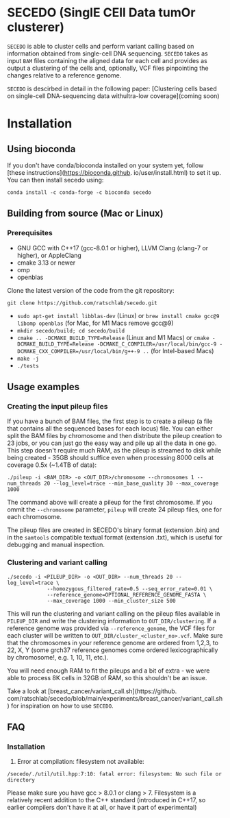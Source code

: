 # SECEDO (SinglE CEll Data tumOr clusterer)
`SECEDO` is able to cluster cells and perform variant calling based on information obtained from single-cell DNA 
sequencing. `SECEDO` takes as input `BAM` files containing the aligned data for each cell and provides as output a 
clustering of the cells and, optionally, VCF files pinpointing the changes relative to a reference genome.

`SECEDO` is descirbed in detail in the following paper: [Clustering cells based on single-cell DNA-sequencing data 
withultra-low coverage](coming soon)

# Installation
## Using bioconda
If you don't have conda/bioconda installed on your system yet, follow [these instructions](https://bioconda.github.
io/user/install.html) to set it up. You can then install secedo using:
```console
conda install -c conda-forge -c bioconda secedo
```
## Building from source (Mac or Linux)
### Prerequisites
* GNU GCC with C++17 (gcc-8.0.1 or higher), LLVM Clang (clang-7 or higher), or AppleClang
* cmake 3.13 or newer
* omp
* openblas

Clone the latest version of the code from the git repository:
```console
git clone https://github.com/ratschlab/secedo.git
```
* `sudo apt-get install libblas-dev` (Linux) or `brew install cmake gcc@9 libomp openblas` (for Mac, for M1 Macs remove gcc@9)
* `mkdir secedo/build; cd secedo/build` 
* `cmake .. -DCMAKE_BUILD_TYPE=Release` (Linux and M1 Macs) or `cmake -DCMAKE_BUILD_TYPE=Release -DCMAKE_C_COMPILER=/usr/local/bin/gcc-9 -DCMAKE_CXX_COMPILER=/usr/local/bin/g++-9 ..` (for Intel-based Macs)
* `make -j`
* `./tests`

## Usage examples
### Creating the input pileup files
If you have a bunch of BAM files, the first step is to create a pileup (a file that contains all the sequenced bases for each locus) file. You can either split the BAM files by chromosome and then distribute the pileup creation to 23 jobs, or you can just go the easy way and pile up all the data in one go. This step doesn't require much RAM, as the pileup is streamed to disk while being created - 35GB should suffice even when processing 8000 cells at coverage 0.5x (~1.4TB of data):
```
./pileup -i <BAM_DIR> -o <OUT_DIR>/chromosome --chromosomes 1 --num_threads 20 --log_level=trace --min_base_quality 30 --max_coverage 1000
```
The command above will create a pileup for the first chromosome. If you ommit the `--chromosome` parameter, `pileup` will create 24 pileup files, one for each chromosome.

The pileup files are created in SECEDO's binary format (extension .bin) and in the `samtools` compatible textual format 
(extension .txt), which is useful for debugging and manual inspection.

### Clustering and variant calling
```
./secedo -i <PILEUP_DIR> -o <OUT_DIR> --num_threads 20 --log_level=trace \
             --homozygous_filtered_rate=0.5 --seq_error_rate=0.01 \
             --reference_genome=OPTIONAL_REFERENCE_GENOME_FASTA \
             --max_coverage 1000 --min_cluster_size 500
```

This will run the clustering and variant calling on the pileup files available in `PILEUP_DIR` and write the clustering information to `OUT_DIR/clustering`. If a reference genome was provided via `--reference_genome`, the VCF files for each cluster will be written to `OUT_DIR/cluster_<cluster_no>.vcf`. Make sure that the chromosomes in your reference genome are ordered from 1,2,3, to 22, X, Y (some grch37 reference genomes come ordered lexicographically by chromosome!, e.g. 1, 10, 11, etc.).

You will need enough RAM to fit the pileups and a bit of extra - we were able to process 8K cells in 32GB of RAM, so this shouldn't be an issue. 

Take a look at [breast_cancer/variant_call.sh](https://github.
com/ratschlab/secedo/blob/main/experiments/breast_cancer/variant_call.sh) for inspiration on how to use `SECEDO`.

## FAQ
### Installation
1. Error at compilation: filesystem not available:
```
/secedo/./util/util.hpp:7:10: fatal error: filesystem: No such file or directory
```
Please make sure you have gcc > 8.0.1 or clang > 7. Filesystem is a relatively recent addition to the C++ standard 
(introduced in C++17, so earlier compilers don't have it at all, or have it part of experimental)
